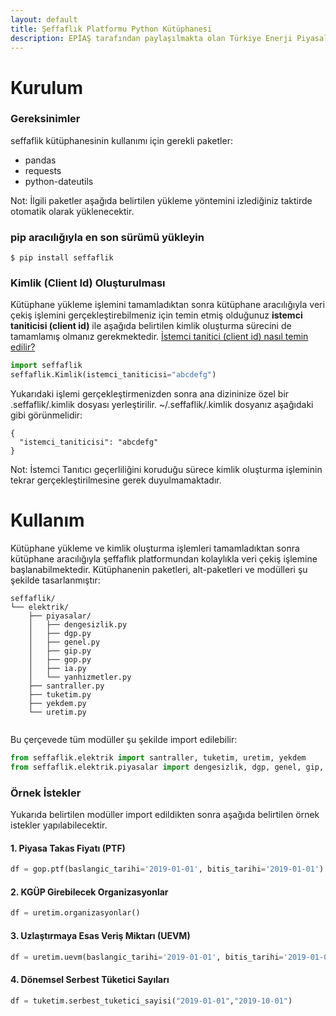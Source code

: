 ```yaml
---
layout: default
title: Şeffaflık Platformu Python Kütüphanesi
description: EPİAŞ tarafından paylaşılmakta olan Türkiye Enerji Piyasalarına dair verilerin python aracılığıyla kolaylıkla çekilebilmesini sağlayan python kütüphanesi kullanım ve özellikleri
---
```


# Kurulum
### Gereksinimler
seffaflik kütüphanesinin kullanımı için gerekli paketler:
* pandas
* requests
* python-dateutils

Not: İlgili paketler aşağıda belirtilen yükleme yöntemini izlediğiniz taktirde otomatik olarak yüklenecektir.
### pip aracılığıyla en son sürümü yükleyin
```
$ pip install seffaflik
```

### Kimlik (Client Id) Oluşturulması
Kütüphane yükleme işlemini tamamladıktan sonra kütüphane aracılığıyla veri çekiş işlemini gerçekleştirebilmeniz için 
temin etmiş olduğunuz **istemci taniticisi (client id)** ile aşağıda belirtilen kimlik oluşturma sürecini de tamamlamış 
olmanız gerekmektedir. [İstemci tanitici (client id) nasıl temin edilir?](https://nurisensoy.github.io/seffaflikplatformu/nedir)

```python
import seffaflik
seffaflik.Kimlik(istemci_taniticisi="abcdefg")
```
Yukarıdaki işlemi gerçekleştirmenizden sonra ana dizininize özel bir
.seffaflik/.kimlik dosyası yerleştirilir. ~/.seffaflik/.kimlik dosyanız aşağıdaki
gibi görünmelidir:
```
{
  "istemci_taniticisi": "abcdefg"
}
```
Not: İstemci Tanıtıcı geçerliliğini koruduğu sürece kimlik oluşturma işleminin tekrar gerçekleştirilmesine 
gerek duyulmamaktadır.


# Kullanım
Kütüphane yükleme ve kimlik oluşturma işlemleri tamamladıktan sonra kütüphane aracılığıyla şeffaflık platformundan 
kolaylıkla veri çekiş işlemine başlanabilmektedir. Kütüphanenin paketleri, alt-paketleri ve modülleri şu şekilde 
tasarlanmıştır:
```
seffaflik/
└── elektrik/
    ├── piyasalar/
    │   ├── dengesizlik.py
    │   ├── dgp.py
    │   ├── genel.py
    │   ├── gip.py    
    │   ├── gop.py
    │   ├── ia.py  
    │   └── yanhizmetler.py
    ├── santraller.py
    ├── tuketim.py
    ├── yekdem.py
    └── uretim.py
    
```
Bu çerçevede tüm modüller şu şekilde import edilebilir:
```python
from seffaflik.elektrik import santraller, tuketim, uretim, yekdem
from seffaflik.elektrik.piyasalar import dengesizlik, dgp, genel, gip, gop, ia, yanhizmetler
```
### Örnek İstekler
Yukarıda belirtilen modüller import edildikten sonra aşağıda belirtilen örnek istekler yapılabilecektir.
#### 1. Piyasa Takas Fiyatı (PTF)
```python
df = gop.ptf(baslangic_tarihi='2019-01-01', bitis_tarihi='2019-01-01')
```
#### 2. KGÜP Girebilecek Organizasyonlar
```python
df = uretim.organizasyonlar()
```
#### 3. Uzlaştırmaya Esas Veriş Miktarı (UEVM)
```python
df = uretim.uevm(baslangic_tarihi='2019-01-01', bitis_tarihi='2019-01-01')
```
#### 4. Dönemsel Serbest Tüketici Sayıları
```python
df = tuketim.serbest_tuketici_sayisi("2019-01-01","2019-10-01")
```
